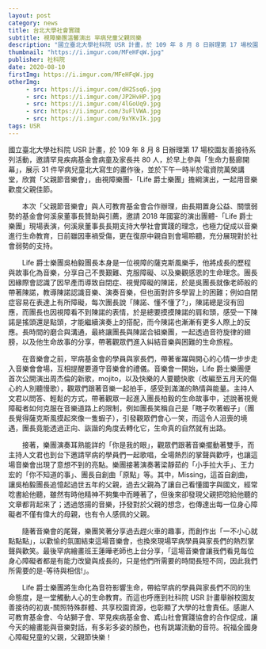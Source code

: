```yaml
---
layout: post
category: news
title: 台北大學社會實踐
subtitle: 視障樂團溫馨演出 罕病兒童父親同樂
description: "國立臺北大學社科院 USR 計畫，於 109 年 8 月 8 日辦理第 17 場校園友善接待系列活動，邀請罕見疾病基金會病童及家長共 80 人，於早上參與「生命力藝廊開幕」，展示 31 件罕病兒童北大寫生的畫作後，並於下午一時半於電資院萬榮講堂，欣賞「父親節音樂會」，由視障樂團-「Life 爵士樂團」擔綱演出，一起用音樂歡度父親佳節。 "
thumbnail: "https://i.imgur.com/MFeHFqW.jpg"
publisher: 社科院
date: 2020-08-10
firstImg: https://i.imgur.com/MFeHFqW.jpg
otherImg:
     - src: https://i.imgur.com/dH2Ssq6.jpg
     - src: https://i.imgur.com/JP2HvHP.jpg
     - src: https://i.imgur.com/4lGoUq9.jpg
     - src: https://i.imgur.com/3uFlVWA.jpg
     - src: https://i.imgur.com/9xYKvIk.jpg
tags: USR
---
```

國立臺北大學社科院 USR 計畫，於 109 年 8 月 8 日辦理第 17 場校園友善接待系列活動，邀請罕見疾病基金會病童及家長共 80 人，於早上參與「生命力藝廊開幕」，展示 31 件罕病兒童北大寫生的畫作後，並於下午一時半於電資院萬榮講堂，欣賞「父親節音樂會」，由視障樂團-「Life 爵士樂團」擔綱演出，一起用音樂歡度父親佳節。

　　本次「父親節音樂會」與人可教育基金會合作辦理，由長期置身公益、關懷弱勢的基金會何溪泉董事長贊助與引薦，邀請 2018 年國宴的演出團體-「Life 爵士樂團」現場表演，何溪泉董事長長期支持大學社會實踐的理念，也極力促成以音樂進行生命教育，日前雖因車禍受傷，更在復原中親自到會場聆聽，充分展現對於社會弱勢的支持。

　　Life 爵士樂團吳柏毅團長本身是一位視障的薩克斯風樂手，他將成長的歷程與故事化為音樂，分享自己不畏艱難、克服障礙、以及樂觀感恩的生命理念。團長因緣際會認識了因早產而導致自閉症、視覺障礙的陳諾，於是吳團長就像老師般的帶著陳諾，教導陳諾認識音樂、演奏音樂，但也面對許多學習上的困難；例如自閉症容易在表達上有所障礙，每次團長說「陳諾、懂不懂了?」，陳諾總是沒有回應，而團長也因視障看不到陳諾的表情，於是總要摸摸陳諾的肩和頭，感受一下陳諾是搖頭還是點頭，才能繼續演奏上的搭配，而今陳諾也漸漸有更多人際上的反應。長時間的磨合與溝通，最終讓團長與陳諾合組樂團，一起透過音符旋律的翅膀，以及他生命故事的分享，帶著觀眾們進入糾結音樂與困難的生命旅程。

　　在音樂會之前，罕病基金會的學員與家長們，帶著雀躍與開心的心情一步步走入音樂會會場，互相提醒要遵守音樂會的禮儀。音樂會一開始，Life 爵士樂團便首次公開演出周杰倫的新歌，mojito，以及快樂的人要聽快歌（改編至五月天的傷心的人別聽慢歌），觀眾們跟著音樂一起拍手，感受到滿滿的熱情與能量。主持人文君以問答、輕鬆的方式，帶著觀眾一起進入團長柏毅的生命故事中，述說著視覺障礙者如何克服在音樂道路上的限制，例如團長笑稱自己是「瞎子吹著蝦子」（團長覺得薩克斯風摸起來像一隻蝦子），引發觀眾們會心一笑，而這令人沮喪的境遇，團長竟能透過正向、詼諧的角度去轉化它，生命真的自然就有出路。

　　接著，樂團演奏耳熟能詳的「你是我的眼」，觀眾們跟著音樂擺動著雙手，而主持人文君也到台下邀請罕病的學員們一起歌唱，全場熱烈的掌聲與歡呼，也讓這場音樂會出現了意想不到的亮點。樂團接著演奏著梁靜茹的「小手拉大手」、王力宏的「你不知道的事」、團長自創曲「原點」等。其中，Missing，這首自創曲，讓吳柏毅團長追憶起過世五年的父親，過去父親為了讓自己看懂國字與國文，經常唸書給他聽，雖然有時他精神不夠集中而睡著了，但後來卻發現父親把唸給他聽的文章都背起來了；透過悠揚的音樂，抒發對於父親的想念，也傳達出每一位身心障礙者不僅有偉大的母親，也有令人感佩的父親。

　　隨著音樂會的尾聲，樂團笑著分享過去趕火車的趣事，而創作出「一不小心就點點點」，以歡愉的氛圍結束這場音樂會，也換來現場罕病學員與家長們的熱烈掌聲與歡笑。最後罕病繪畫班王蓮曄老師也上台分享，「這場音樂會讓我們看見每位身心障礙者都是有能力改變與成長的，只是他們所需要的時間長短不同，因此我們所需要的是-等待與相信!」。

　　Life 爵士樂團將生命化為音符影響生命，帶給罕病的學員與家長們不同的生命態度，是一堂觸動人心的生命教育。而這也呼應到社科院 USR 計畫舉辦校園友善接待的初衷-關照特殊群體、共享校園資源，也彰顯了大學的社會責任。感謝人可教育基金會、今站獅子會、罕見疾病基金會、鳶山社會實踐協會的合作促成，讓今天的繪畫能與音樂對話，有多彩多姿的顏色，也有跳躍流動的音符。祝福全國身心障礙兒童的父親，父親節快樂！
